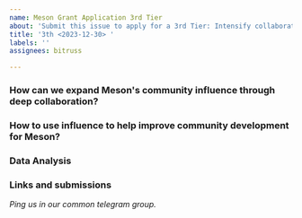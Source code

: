 ```yaml
---
name: Meson Grant Application 3rd Tier
about: 'Submit this issue to apply for a 3rd Tier: Intensify collaborative efforts'
title: '3th <2023-12-30> '
labels: ''
assignees: bitruss

---
```


### How can we expand Meson's community influence through deep collaboration?

### How to use influence to help improve community development for Meson?

### Data Analysis

### Links and submissions

*Ping us in our common telegram group.*
